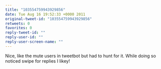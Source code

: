```yaml
---
title: "103554759943929856"
date: Tue Aug 16 19:52:33 +0000 2011
original-tweet-id: "103554759943929856"
retweets: 0
favorites: 0
reply-tweet-id: ""
reply-user-id: ""
reply-user-screen-name: ""
---
```

Nice, like the mute users in tweetbot but had to hunt for it. While doing so noticed swipe for replies I likey!
